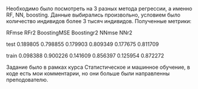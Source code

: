 Необходимо было посмотреть на 3 разных метода регрессии, а именно  RF, NN, boosting. Данные выбирались произвольно, условием было количество индивидов более 3 тысяч индивидов.
Полученные метрики:	

RFmse	RFr2	BoostingMSE	Boostingr2	NNmse	NNr2

test	0.189805	0.798855	0.179903	0.809349	0.177675	0.811709

train	0.098388	0.900226	0.141609	0.856397	0.125954	0.872272

Задание было в рамках курса Статистическое и машинное обучение, в коде есть мои комментарии, но они больше были направленны преподователю.

